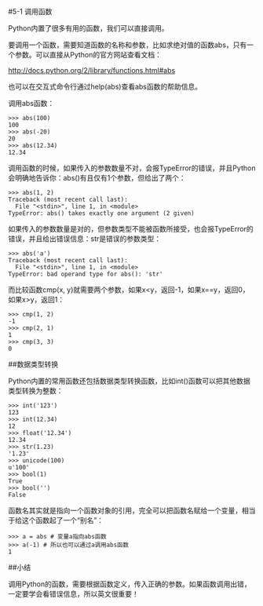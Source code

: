 #5-1 调用函数


Python内置了很多有用的函数，我们可以直接调用。

要调用一个函数，需要知道函数的名称和参数，比如求绝对值的函数abs，只有一个参数。可以直接从Python的官方网站查看文档：

http://docs.python.org/2/library/functions.html#abs

也可以在交互式命令行通过help(abs)查看abs函数的帮助信息。

调用abs函数：

	>>> abs(100)
	100
	>>> abs(-20)
	20
	>>> abs(12.34)
	12.34
调用函数的时候，如果传入的参数数量不对，会报TypeError的错误，并且Python会明确地告诉你：abs()有且仅有1个参数，但给出了两个：

	>>> abs(1, 2)
	Traceback (most recent call last):
	  File "<stdin>", line 1, in <module>
	TypeError: abs() takes exactly one argument (2 given)
如果传入的参数数量是对的，但参数类型不能被函数所接受，也会报TypeError的错误，并且给出错误信息：str是错误的参数类型：

	>>> abs('a')
	Traceback (most recent call last):
	  File "<stdin>", line 1, in <module>
	TypeError: bad operand type for abs(): 'str'
而比较函数cmp(x, y)就需要两个参数，如果x<y，返回-1，如果x==y，返回0，如果x>y，返回1：

	>>> cmp(1, 2)
	-1
	>>> cmp(2, 1)
	1
	>>> cmp(3, 3)
	0
##数据类型转换

Python内置的常用函数还包括数据类型转换函数，比如int()函数可以把其他数据类型转换为整数：

	>>> int('123')
	123
	>>> int(12.34)
	12
	>>> float('12.34')
	12.34
	>>> str(1.23)
	'1.23'
	>>> unicode(100)
	u'100'
	>>> bool(1)
	True
	>>> bool('')
	False
函数名其实就是指向一个函数对象的引用，完全可以把函数名赋给一个变量，相当于给这个函数起了一个“别名”：

	>>> a = abs # 变量a指向abs函数
	>>> a(-1) # 所以也可以通过a调用abs函数
	1
##小结

调用Python的函数，需要根据函数定义，传入正确的参数。如果函数调用出错，一定要学会看错误信息，所以英文很重要！
